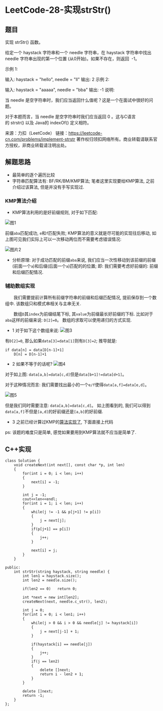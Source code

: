 # LeetCode-28-实现strStr()

## 题目
实现 strStr() 函数。

给定一个 haystack 字符串和一个 needle 字符串，在 haystack 字符串中找出 needle 字符串出现的第一个位置 (从0开始)。如果不存在，则返回  -1。

示例 1:

输入: haystack = "hello", needle = "ll"
输出: 2
示例 2:

输入: haystack = "aaaaa", needle = "bba"
输出: -1
说明:

当 needle 是空字符串时，我们应当返回什么值呢？这是一个在面试中很好的问题。

对于本题而言，当 needle 是空字符串时我们应当返回 0 。这与C语言的 strstr() 以及 Java的 indexOf() 定义相符。

来源：力扣（LeetCode）
链接：https://leetcode-cn.com/problems/implement-strstr
著作权归领扣网络所有。商业转载请联系官方授权，非商业转载请注明出处。

## 解题思路

* 最简单的逐个遍历比较
* 字符串匹配算法有: BF/RK/BM/KMP算法; 笔者这里实现要给KMP算法, 之前介绍过该算法, 但是并没有手写实现过.

### KMP算法介绍

* KMP算法利用的是好前缀规则, 对于如下匹配:

![图1](https://raw.githubusercontent.com/zhangyu012/picture_picgo/master/blogImg/20191214101405.png)

前缀`aba`匹配成功, `e`和`f`匹配失败; KMP算法的意义就是尽可能的实现往后移动, 如上图可见我们实际上可以一次移动两位而不需要考虑错误情况:

![图片2](https://raw.githubusercontent.com/zhangyu012/picture_picgo/master/blogImg/20191214101646.png)

* 分析原理: 对于成功匹配的前缀`aba`来说, 我们应当一次性移动到该前缀的前缀(前面一个`a`)和后缀(后面一个`a`)匹配的的位置; 即: 我们需要考虑好前缀的: 前缀和后缀匹配情况.

### 辅助数组实现

&emsp;&emsp;我们需要提前计算所有前缀字符串的前缀和后缀匹配情况, 提前保存到一个数组中. 该数组只和模式串相关与主串无关.

&emsp;&emsp;数组`D`其`index`为前缀结尾下标, 其`value`为前缀最长好前缀的下标. 比如对于`aba`这样的前缀来说: `D[2]=0`。 数组的求取可以使用递归的方式实现.

* 1 对于如下这个数组来说: 
![图3](https://raw.githubusercontent.com/zhangyu012/picture_picgo/master/blogImg/20191214102544.png)

有`D[2]=0`, 那么如果`data[3]=data[1]`则有`D[3]=2`; 推导就是: 
```
if data[n] = data[D[n-1]+1]
	D[n] = D[n-1]+1
```

* 2 如果不等于的话呢?
![图4](https://raw.githubusercontent.com/zhangyu012/picture_picgo/master/blogImg/20191214103345.png)

对于如上图: `data[a,b]=data[c,d]`但是`data[b+1]!=data[d+1]`。 

对于这种情况而言: 我们需要找出最小的一个`e/f`使得`data[a,f]=data[e,d]`。

![图5](https://raw.githubusercontent.com/zhangyu012/picture_picgo/master/blogImg/20191214103956.png)

但是我们同时需要注意: `data[a,b]=data[c,d]`。 
如上图看到的, 我们可以得到`data[a,f]`不但是`[a,d]`的好前缀还是`[a,b]`的好前缀.

* 3 之前已经计算过KMP的[算法实现了](https://www.jianshu.com/p/b8fa5754d407), 下面直接上代码

ps: 该题的难度只是简单, 感觉如果要用到KMP算法就不应当是简单了.

## C++实现
```
class Solution {
	void createNext(int next[], const char *p, int len)
	{
		for(int i = 0; i < len; i++)
		{
			next[i] = -1;
		}

		int j = -1;
        cout<<len<<endl;
		for(int i = 1; i < len; i++)
		{
			while(j != -1 && p[j+1] != p[i])
			{
				j = next[j];
			}
			if(p[j+1] == p[i])
			{
				j++;
			}

			next[i] = j;
		}
	}

public:
    int strStr(string haystack, string needle) {
        int len1 = haystack.size();
        int len2 = needle.size();

        if(len2 == 0)	return 0;

        int *next = new int[len2];
        createNext(next, needle.c_str(), len2);

        int j = 0;
      	for(int i = 0; i < len1; i++)
        {
        	while(j > 0 && i > 0 && needle[j] != haystack[i])
        	{
        		j = next[j-1] + 1;
        	}

        	if(haystack[i] == needle[j])
        	{
        		j++;
        	}
        	if(j == len2)
        	{
                delete []next;
        		return i - len2 + 1;
        	}
        }

        delete []next;
        return -1;
    }
};
```


